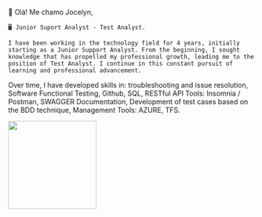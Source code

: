 📌 Olá! Me chamo Jocelyn,

    🖥️ Junior Suport Analyst - Test Analyst.

    I have been working in the technology field for 4 years, initially starting as a Junior Support Analyst. From the beginning, I sought knowledge that has propelled my professional growth, leading me to the position of Test Analyst. I continue in this constant pursuit of learning and professional advancement.

Over time, I have developed skills in: troubleshooting and issue resolution, Software Functional Testing, Github, SQL, RESTful API Tools: Insomnia / Postman, SWAGGER Documentation, Development of test cases based on the BDD technique, Management Tools: AZURE, TFS.
<div>
  <a href="https://github.com/jocelynsouza">
  <img height="180em" src="https://github-readme-stats.vercel.app/api?username=jocelynsouza&theme=algolia&show_icons=true"/>
  <img height="180em" src="https://github-readme-stats.vercel.app/api/top-langs/?username=jocelynsouza&layout=compact&langs_count=7&theme=algolia/>
</div>
                           
                           


